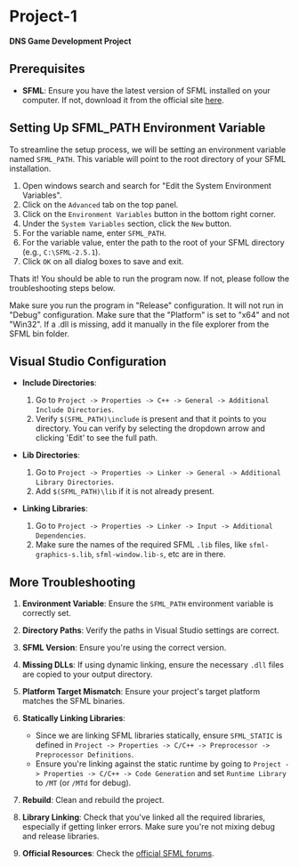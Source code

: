 # Project-1
**DNS Game Development Project**

## Prerequisites

- **SFML**: Ensure you have the latest version of SFML installed on your computer. If not, download it from the official site [here](https://www.sfml-dev.org/download.php).

## Setting Up SFML_PATH Environment Variable

To streamline the setup process, we will be setting an environment variable named `SFML_PATH`. This variable will point to the root directory of your SFML installation.

1. Open windows search and search for "Edit the System Environment Variables".
2. Click on the `Advanced` tab on the top panel.
3. Click on the `Environment Variables` button in the bottom right corner.
4. Under the `System Variables` section, click the `New` button.
5. For the variable name, enter `SFML_PATH`.
6. For the variable value, enter the path to the root of your SFML directory (e.g., `C:\SFML-2.5.1`).
7. Click `OK` on all dialog boxes to save and exit.

Thats it! You should be able to run the program now. If not, please follow the troubleshooting steps below.

Make sure you run the program in "Release" configuration. It will not run in "Debug" configuration.
Make sure that the "Platform" is set to "x64" and not "Win32".
If a .dll is missing, add it manually in the file explorer from the SFML bin folder.

## Visual Studio Configuration

- **Include Directories**:
  1. Go to `Project -> Properties -> C++ -> General -> Additional Include Directories`.
  2. Verify `$(SFML_PATH)\include` is present and that it points to you directory. You can verify by selecting the dropdown arrow and clicking 'Edit' to see the full path.
     
- **Lib Directories**:
  1. Go to `Project -> Properties -> Linker -> General -> Additional Library Directories`.
  2. Add `$(SFML_PATH)\lib` if it is not already present.
     
- **Linking Libraries**:
  1. Go to `Project -> Properties -> Linker -> Input -> Additional Dependencies`.
  2. Make sure the names of the required SFML `.lib` files, like `sfml-graphics-s.lib`, `sfml-window.lib-s`, etc are in there.

## More Troubleshooting

1. **Environment Variable**: Ensure the `SFML_PATH` environment variable is correctly set.

2. **Directory Paths**: Verify the paths in Visual Studio settings are correct.

3. **SFML Version**: Ensure you're using the correct version.

4. **Missing DLLs**: If using dynamic linking, ensure the necessary `.dll` files are copied to your output directory.

5. **Platform Target Mismatch**: Ensure your project's target platform matches the SFML binaries.

6. **Statically Linking Libraries**: 
   - Since we are linking SFML libraries statically, ensure `SFML_STATIC` is defined in `Project -> Properties -> C/C++ -> Preprocessor -> Preprocessor Definitions`.
   - Ensure you're linking against the static runtime by going to `Project -> Properties -> C/C++ -> Code Generation` and set `Runtime Library` to `/MT` (or `/MTd` for debug).

7. **Rebuild**: Clean and rebuild the project.

8. **Library Linking**: Check that you've linked all the required libraries, especially if getting linker errors. Make sure you're not mixing debug and release libraries.

9. **Official Resources**: Check the [official SFML forums](https://en.sfml-dev.org/forums/).

